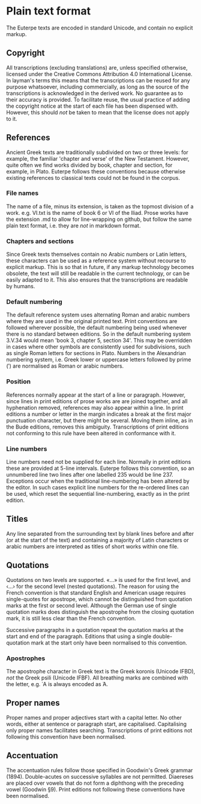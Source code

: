 # Plain text format
The Euterpe texts are encoded in standard Unicode, and contain no explicit markup. 

## Copyright
All transcriptions (excluding translations) are, unless specified otherwise, licensed under the Creative Commons Attribution 4.0 International License. In layman's terms this means that the transcriptions can be reused for any purpose whatsoever, including commercially, as long as the source of the transcriptions is acknowledged in the derived work. No guarantee as to their accuracy is provided. To facilitate reuse, the usual practice of adding the copyright notice at the start of each file has been dispensed with. However, this should _not_ be taken to mean that the license does not apply to it.

## References
Ancient Greek texts are traditionally subdivided on two or three levels: for example, the familiar 'chapter and verse' of the New Testament. However, quite often we find works divided by book, chapter and section, for example, in Plato. Euterpe follows these conventions because otherwise existing references to classical texts could not be found in the corpus.

### File names
The name of a file, minus its extension, is taken as the topmost division of a work. e.g. VI.txt is the name of book 6 or VI of the Iliad. Prose works have the extension .md to allow for line-wrapping on github, but follow the same plain text format, i.e. they are _not_ in markdown format.

### Chapters and sections
Since Greek texts themselves contain no Arabic numbers or Latin letters, these characters can be used as a reference system without recourse to explicit markup. This is so that in future, if any markup technology becomes obsolete, the text will still be readable in the current technology, or can be easily adapted to it. This also ensures that the transcriptions are readable by humans.

### Default numbering
The default reference system uses alternating Roman and arabic numbers where they are used in the original printed text. Print conventions are followed wherever possible, the default numbering being used whenever there is no standard between editions. So in the default numbering system 3.V.34 would mean 'book 3, chapter 5, section 34'. This may be overridden in cases where other symbols are consistently used for subdivisions, such as single Roman letters for sections in Plato. Numbers in the Alexandrian numbering system, i.e. Greek lower or uppercase letters followed by prime (′) are normalised as Roman or arabic numbers. 

### Position
References normally appear at the start of a line or paragraph. However, since lines in print editions of prose works are are joined together, and all hyphenation removed, references may also appear within a line. In print editions a number or letter in the margin indicates a break at the first major punctuation character, but there might be several. Moving them inline, as in the Bude editions, removes this ambiguity. Transcriptions of print editions not conforming to this rule have been altered in conformance with it.

### Line numbers
Line numbers need not be supplied for each line. Normally in print editions these are provided at 5-line intervals. Euterpe follows this convention, so an unnumbered line two lines after one labelled 235 would be line 237. Exceptions occur when the traditional line-numbering has been altered by the editor. In such cases explicit line numbers for the re-ordered lines can be used, which reset the sequential line-numbering, exactly as in the print edition.

## Titles
Any line separated from the surrounding text by blank lines before and after (or at the start of the text) and containing a majority of Latin characters or arabic numbers are interpreted as titles of short works within one file.

## Quotations
Quotations on two levels are supported. «...» is used for the first level, and ‹...› for the second level (nested quotations). The reason for using the French convention is that standard English and American usage requires single-quotes for apostrope, which cannot be distinguished from quotation marks at the first or second level. Although the German use of single quotation marks does distinguish the apostrophe from the closing quotation mark, it is still less clear than the French convention.

Successive paragraphs in a quotation repeat the quotation marks at the start and end of the paragraph. Editions that using a single double-quotation mark at the start only have been normalised to this convention.

### Apostrophes
The apostrophe character in Greek text is the Greek koronis (Unicode IFBD), _not_ the Greek psili (Unicode IFBF). All breathing marks are combined with the letter, e.g. ᾽Α is always encoded as Ἀ.

## Proper names
Proper names and proper adjectives start with a capital letter. No other words, either at sentence or paragraph start, are capitalised. Capitalising only proper names facilitates searching. Transcriptions of print editions not following this convention have been normalised.

## Accentuation
The accentuation rules follow those specified in Goodwin's Greek grammar (1894). Double-acutes on successive syllables are not permitted. Diaereses are placed over vowels that do not form a diphthong with the preceding vowel (Goodwin §9). Print editions not following these conventions have been normalised.
